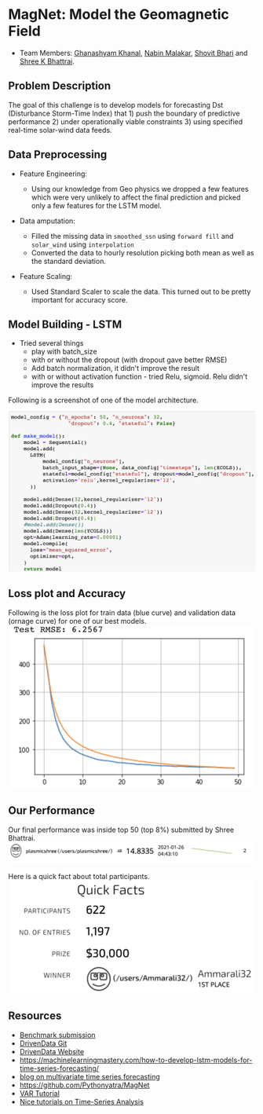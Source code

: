 # MagNet: Model the Geomagnetic Field

- Team Members: [Ghanashyam Khanal](https://www.linkedin.com/in/ghanashyam-khanal/), [Nabin Malakar](https://www.linkedin.com/in/nabinkm/), [Shovit Bhari](https://www.linkedin.com/in/shovitraj/) and [Shree K Bhattrai](https://www.linkedin.com/in/shree-k-bhattarai-92625316/).

## Problem Description
The goal of this challenge is to develop models for forecasting Dst (Disturbance Storm-Time Index) that 1) push the boundary of predictive performance 2) under operationally viable constraints 3) using specified real-time solar-wind data feeds. 

## Data Preprocessing
- Feature Engineering:
    - Using our knowledge from Geo physics we dropped a few features which were very unlikely to affect the final prediction and picked only a few features for the LSTM model. 
- Data amputation:
    - Filled the missing data in `smoothed_ssn` using `forward fill` and `solar_wind` using `interpolation`
    - Converted the data to hourly resolution picking both mean as well as the standard deviation.

- Feature Scaling:
    - Used Standard Scaler to scale the data. This turned out to be pretty important for accuracy score.

## Model Building - LSTM
- Tried several things
    - play with batch_size
    - with or without the dropout (with dropout gave better RMSE)
    - Add batch normalization, it didn't improve the result
    - with or without activation function - tried Relu, sigmoid. Relu didn't improve the results 

Following is a screenshot of one of the model architecture.

![LSTM Model](images/model_sample.png)

## Loss plot and Accuracy
Following is the loss plot for train data (blue curve) and validation data (ornage curve) for one of our best models.
![Loss plot](images/loss_plot.png)

## Our Performance
Our final performance was inside top 50 (top 8%) submitted by Shree Bhattrai.
![Final Performance](images/final_performance.png)

Here is a quick fact about total participants.
![Quick Facts](images/total_participants.png)


## Resources
- [Benchmark submission](https://www.drivendata.co/blog/model-geomagnetic-field-benchmark/)
- [DrivenData Git](https://github.com/drivendataorg/noaa-runtime)
- [DrivenData Website](https://www.drivendata.org/competitions/73/noaa-magnetic-forecasting/?fbclid=IwAR3lxCtsCLppvv9ooV36QJCWkP4_g8UT6MwX-TVllWSPQ97zlzEKQpSceHI)
- https://machinelearningmastery.com/how-to-develop-lstm-models-for-time-series-forecasting/ 
- [blog on multivariate time series forecasting](https://towardsdatascience.com/simple-multivariate-time-series-forecasting-7fa0e05579b2)
- https://github.com/Pythonyatra/MagNet
- [VAR Tutorial](https://www.machinelearningplus.com/time-series/vector-autoregression-examples-python/)
- [Nice tutorials on Time-Series Analysis](https://www.machinelearningplus.com/time-series/)
